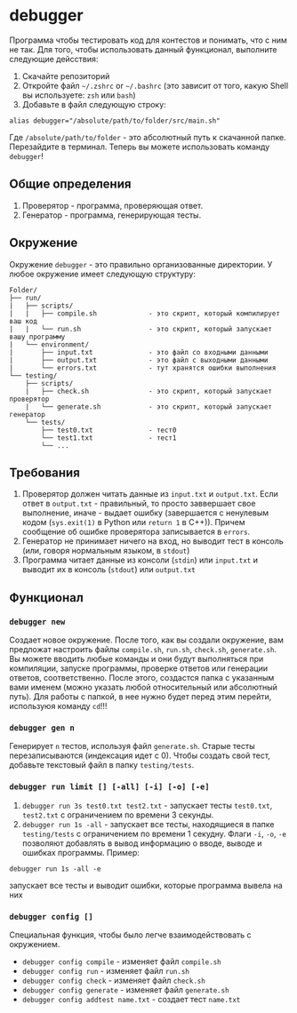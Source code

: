 # debugger
Программа чтобы тестировать код для контестов и понимать, что с ним не так. 
Для того, чтобы использовать данный функционал, выполните следующие дейсствия:
1. Скачайте репозиторий
2. Откройте файл ```~/.zshrc``` or ```~/.bashrc``` (это зависит от того, какую Shell вы используете: ```zsh``` или ```bash```)
3. Добавьте в файл следующую строку: 
```
alias debugger="/absolute/path/to/folder/src/main.sh"
```
Где ```/absolute/path/to/folder``` - это абсолютный путь к скачанной папке. Перезайдите в терминал. Теперь вы можете использовать команду ```debugger```!

## Общие определения
1. Проверятор - программа, проверяющая ответ.
2. Генератор - программа, генерирующая тесты.

## Окружение
Окружение ```debugger``` - это правильно организованные директории. У любое окружение имеет следующую структуру:
```
Folder/
├── run/
|   ├── scripts/
|   |   ├── compile.sh             - это скрипт, который компилирует ваш код
|   |   └── run.sh                 - это скрипт, который запускает вашу программу
|   └── environment/
|       ├── input.txt              - это файл со входными данными
|       ├── output.txt             - это файл с выходными данными
|       └── errors.txt             - тут хранятся ошибки выполнения
└── testing/
    ├── scripts/
    |   ├── check.sh               - это скрипт, который запускает проверятор
    |   └── generate.sh            - это скрипт, который запускает генератор
    └── tests/
        ├── test0.txt              - тест0
        └── test1.txt              - тест1
        └── ...
```

## Требования
1. Проверятор должен читать данные из `input.txt` и `output.txt`. Если ответ в `output.txt` - правильный, то просто заввершает свое выполнение, иначе - выдает ошибку (завершается с ненулевым кодом (`sys.exit(1)` в Python или `return 1` в C++)). Причем сообщение об ошибке проверятора записывается в `errors`.
2. Генератор не принимает ничего на вход, но выводит тест в консоль (или, говоря нормальным языком, в `stdout`)
3. Программа читает данные из консоли (`stdin`) или `input.txt` и выводит их в консоль (`stdout`) или `output.txt`

## Функционал
### `debugger new`
Создает новое окружение. После того, как вы создали окружение, вам предложат настроить файлы ```compile.sh```, ```run.sh```, ```check.sh```, ```generate.sh```. Вы можете вводить любые команды и они будут выполняться при компиляции, запуске программы, проверке ответов или генерации ответов, соответственно. После этого, создастся папка с указанным вами именем (можно указать любой относительный или абсолютный путь). Для работы с папкой, в нее нужно будет перед этим перейти, используюя команду `cd`!!!

### `debugger gen n`
Генерирует `n` тестов, используя файл `generate.sh`. Старые тесты перезаписываются (индексация идет с 0). Чтобы создать свой тест, добавьте текстовый файл в папку `testing/tests`. 

### `debugger run limit [] [-all] [-i] [-o] [-e]`
1. `debugger run 3s test0.txt test2.txt` - запускает тесты `test0.txt`, `test2.txt` с ограничением по времени 3 секунды.
2. `debugger run 1s -all` - запускает все тесты, находящиеся в папке `testing/tests` с ограничением по времени 1 секудну.
Флаги `-i`, `-o`, `-e` позволяют добавлять в вывод информацию о вводе, выводе и ошибках программы. Пример:

```
debugger run 1s -all -e
```
запускает все тесты и выводит ошибки, которые программа вывела на них

### `debugger config []`
Специальная функция, чтобы было легче взаимодействовать с окружением.
- `debugger config compile` - изменяет файл `compile.sh`
- `debugger config run` - изменяет файл `run.sh`
- `debugger config check` - изменяет файл `check.sh`
- `debugger config generate` - изменяет файл `generate.sh`
- `debugger config addtest name.txt` - создает тест `name.txt`
